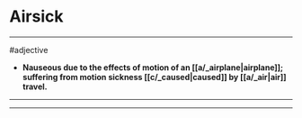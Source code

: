 # Airsick
---
#adjective
- **Nauseous due to the effects of motion of an [[a/_airplane|airplane]]; suffering from motion sickness [[c/_caused|caused]] by [[a/_air|air]] travel.**
---
---
